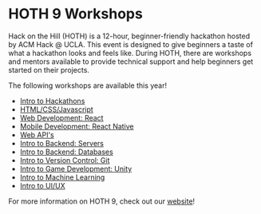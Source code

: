 # HOTH 9 Workshops
Hack on the Hill (HOTH) is a 12-hour, beginner-friendly hackathon hosted by ACM Hack @ UCLA. This event is designed to give beginners a taste of what a hackathon looks and feels like. During HOTH, there are workshops and mentors available to provide technical support and help beginners get started on their projects.

The following workshops are available this year!
- [Intro to Hackathons](https://www.youtube.com/watch?v=-rg6fJKJ77c)
- [HTML/CSS/Javascript](https://github.com/uclaacm/hoth8-intro-to-html-css-js/blob/main/README.md)
- [Web Development: React](https://github.com/uclaacm/hoth9-workshops/tree/main/intro-to-reactjs)
- [Mobile Development: React Native](https://github.com/uclaacm/hoth9-workshops/tree/main/intro-to-react-native)
- [Web API's](https://github.com/uclaacm/hoth9-workshops/tree/main/Web-APIs)
- [Intro to Backend: Servers](https://github.com/uclaacm/hoth9-workshops/tree/main/intro-to-servers)
- [Intro to Backend: Databases](https://github.com/uclaacm/hoth9-workshops/blob/ba08c5199c3bf2198485e8201a770c88fb9d11b4/intro-to-databases/README.md)
- [Intro to Version Control: Git](https://github.com/uclaacm/hoth9-workshops/tree/main/intro-to-git) 
- [Intro to Game Development: Unity](https://www.youtube.com/watch?v=D_mbel-Q5_0&feature=emb_title)
- [Intro to Machine Learning](https://www.youtube.com/watch?v=byTbOGoAbRI&feature=emb_title)
- [Intro to UI/UX](https://www.youtube.com/watch?v=TxWxpsna2Us&feature=emb_title)

For more information on HOTH 9, check out our [website](https://hoth.uclaacm.com/)!
